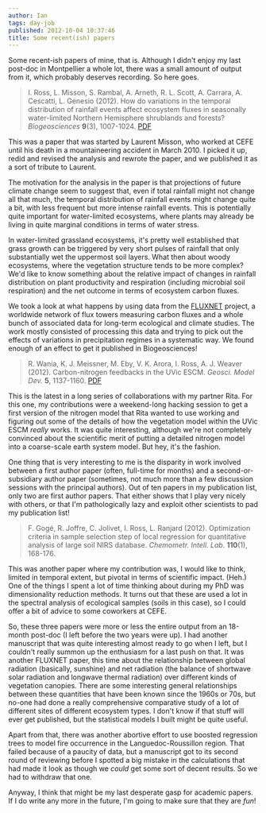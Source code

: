 ```yaml
---
author: Ian
tags: day-job
published: 2012-10-04 10:37:46
title: Some recent(ish) papers
---
```

Some recent-ish papers of mine, that is.  Although I didn't enjoy my
last post-doc in Montpellier a whole lot, there was a small amount of
output from it, which probably deserves recording.  So here goes.

> I. Ross, L. Misson, S. Rambal, A. Arneth, R. L. Scott, A. Carrara,
A. Cescatti, L. Genesio (2012).  How do variations in the temporal
distribution of rainfall events affect ecosystem fluxes in seasonally
water-limited Northern Hemisphere shrublands and forests?
_Biogeosciences_ **9**(3), 1007-1024.  [PDF][precipitation]

This was a paper that was started by Laurent Misson, who worked at
CEFE until his death in a mountaineering accident in March 2010.  I
picked it up, redid and revised the analysis and rewrote the paper,
and we published it as a sort of tribute to Laurent.

The motivation for the analysis in the paper is that projections of
future climate change seem to suggest that, even if total rainfall
might not change all that much, the temporal distribution of rainfall
events might change quite a bit, with less frequent but more intense
rainfall events.  This is potentially quite important for
water-limited ecosystems, where plants may already be living in quite
marginal conditions in terms of water stress.

In water-limited grassland ecosystems, it's pretty well established
that grass growth can be triggered by very short pulses of rainfall
that only substantially wet the uppermost soil layers.  What then
about woody ecosystems, where the vegetation structure tends to be
more complex?  We'd like to know something about the relative impact
of changes in rainfall distribution on plant productivity and
respiration (including microbial soil respiration) and the net outcome
in terms of ecosystem carbon fluxes.

We took a look at what happens by using data from the
[FLUXNET][fluxnet] project, a worldwide network of flux towers
measuring carbon fluxes and a whole bunch of associated data for
long-term ecological and climate studies.  The work mostly consisted
of processing this data and trying to pick out the effects of
variations in precipitation regimes in a systematic way.  We found
enough of an effect to get it published in Biogeosciences!

> R. Wania, K. J. Meissner, M. Eby, V. K. Arora, I. Ross, A. J. Weaver
(2012).  Carbon-nitrogen feedbacks in the UVic ESCM. _Geosci. Model
Dev._ **5**, 1137-1160.  [PDF][uvic]

This is the latest in a long series of collaborations with my partner
Rita.  For this one, my contributions were a weekend-long hacking
session to get a first version of the nitrogen model that Rita wanted
to use working and figuring out some of the details of how the
vegetation model within the UVic ESCM _really_ works.  It was quite
interesting, although we're not completely convinced about the
scientific merit of putting a detailed nitrogen model into a
coarse-scale earth system model.  But hey, it's the fashion.

One thing that is very interesting to me is the disparity in work
involved between a first author paper (often, full-time for months)
and a second-or-subsidiary author paper (sometimes, not much more than
a few discussion sessions with the principal authors).  Out of ten
papers in my publication list, only two are first author papers.  That
either shows that I play very nicely with others, or that I'm
pathologically lazy and exploit other scientists to pad my publication
list!

> F. Gogé, R. Joffre, C. Jolivet, I. Ross, L. Ranjard (2012).
Optimization criteria in sample selection step of local regression for
quantitative analysis of large soil NIRS database.
_Chemometr. Intell.  Lab._ **110**(1), 168-176.

This was another paper where my contribution was, I would like to
think, limited in temporal extent, but pivotal in terms of scientific
impact.  (Heh.)  One of the things I spent a lot of time thinking
about during my PhD was dimensionality reduction methods.  It turns
out that these are used a lot in the spectral analysis of ecological
samples (soils in this case), so I could offer a bit of advice to some
coworkers at CEFE.

So, these three papers were more or less the entire output from an
18-month post-doc (I left before the two years were up).  I had
another manuscript that was quite interesting almost ready to go when
I left, but I couldn't really summon up the enthusiasm for a last push
on that.  It was another FLUXNET paper, this time about the
relationship between global radiation (basically, sunshine) and net
radiation (the balance of shortwave solar radiation and longwave
thermal radiation) over different kinds of vegetation canopies.  There
are some interesting general relationships between these quantities
that have been known since the 1960s or 70s, but no-one had done a
really comprehensive comparative study of a lot of different sites of
different ecosystem types.  I don't know if that stuff will ever get
published, but the statistical models I built might be quite useful.

Apart from that, there was another abortive effort to use boosted
regression trees to model fire occurrence in the Languedoc-Roussillon
region.  That failed because of a paucity of data, but a manuscript
got to its second round of reviewing before I spotted a big mistake in
the calculations that had made it look as though we _could_ get some
sort of decent results.  So we had to withdraw that one.

Anyway, I think that might be my last desperate gasp for academic
papers.  If I do write any more in the future, I'm going to make sure
that they are _fun_!

[precipitation]: http://www.biogeosciences.net/9/1007/2012/bg-9-1007-2012.html
[fluxnet]: http://www.fluxdata.org/
[uvic]: http://www.geosci-model-dev.net/5/1137/2012/gmd-5-1137-2012.html

